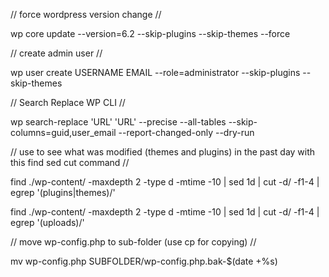 // force wordpress version change //

wp core update --version=6.2 --skip-plugins --skip-themes --force

// create admin user //

wp user create USERNAME EMAIL --role=administrator --skip-plugins --skip-themes

// Search Replace WP CLI //

wp search-replace 'URL' 'URL'
 --precise --all-tables --skip-columns=guid,user_email --report-changed-only --dry-run

// use to see what was modified (themes and plugins) in the past day with this find sed cut command //

find ./wp-content/ -maxdepth 2 -type d -mtime -10 | sed 1d | cut -d\/ -f1-4 | egrep '(plugins|themes)/'

find ./wp-content/ -maxdepth 2 -type d -mtime -10 | sed 1d | cut -d\/ -f1-4 | egrep '(uploads)/'

// move wp-config.php to sub-folder  (use cp for copying) //

mv wp-config.php SUBFOLDER/wp-config.php.bak-$(date +%s)


